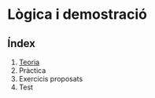 # Lògica i demostració
## Índex

1. [Teoria](log-dem.pdf)
2. Pràctica
3. Exercicis proposats
4. Test
